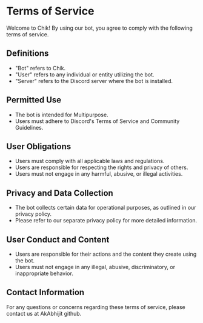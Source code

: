 # Terms of Service

Welcome to Chik! By using our bot, you agree to comply with the following terms of service.

## Definitions
- "Bot" refers to Chik.
- "User" refers to any individual or entity utilizing the bot.
- "Server" refers to the Discord server where the bot is installed.

## Permitted Use
- The bot is intended for Multipurpose.
- Users must adhere to Discord's Terms of Service and Community Guidelines.

## User Obligations
- Users must comply with all applicable laws and regulations.
- Users are responsible for respecting the rights and privacy of others.
- Users must not engage in any harmful, abusive, or illegal activities.


## Privacy and Data Collection
- The bot collects certain data for operational purposes, as outlined in our privacy policy.
- Please refer to our separate privacy policy for more detailed information.

## User Conduct and Content
- Users are responsible for their actions and the content they create using the bot.
- Users must not engage in any illegal, abusive, discriminatory, or inappropriate behavior.


## Contact Information
For any questions or concerns regarding these terms of service, please contact us at AkAbhijit github.

